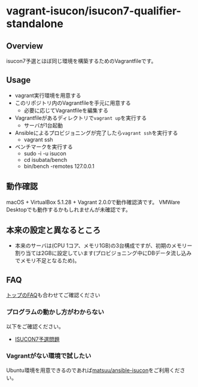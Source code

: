 # vagrant-isucon/isucon7-qualifier-standalone

## Overview

isucon7予選とほぼ同じ環境を構築するためのVagrantfileです。

## Usage

- vagrant実行環境を用意する
- このリポジトリ内のVagrantfileを手元に用意する
  - 必要に応じてVagrantfileを編集する
- Vagrantfileがあるディレクトリで`vagrant up`を実行する
  - サーバが1台起動
- Ansibleによるプロビジョニングが完了したら`vagrant ssh`を実行する
  - vagrant ssh
- ベンチマークを実行する
  - sudo -i -u isucon
  - cd isubata/bench
  - bin/bench -remotes 127.0.0.1

## 動作確認

macOS + VirtualBox 5.1.28 + Vagrant 2.0.0で動作確認済です。
VMWare Desktopでも動作するかもしれませんが未確認です。

## 本来の設定と異なるところ

- 本来のサーバは(CPU 1コア、メモリ1GB)の3台構成ですが、初期のメモリー割り当ては2GBに設定しています(プロビジョニング中にDBデータ流し込みでメモリ不足となるため)。

## FAQ

[トップのFAQ](../README.md)も合わせてご確認ください

### プログラムの動かし方がわからない

以下をご確認ください。

- [ISUCON7予選問題](https://github.com/isucon/isucon7-qualify)

### Vagrantがない環境で試したい

Ubuntu環境を用意できるのであれば[matsuu/ansible-isucon](https://github.com/matsuu/ansible-isucon)をご利用ください。
